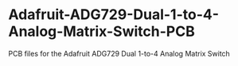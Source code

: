 # Adafruit-ADG729-Dual-1-to-4-Analog-Matrix-Switch-PCB
PCB files for the Adafruit ADG729 Dual 1-to-4 Analog Matrix Switch
